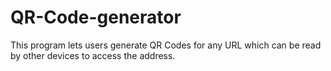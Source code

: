 # QR-Code-generator
This program lets users generate QR Codes for any URL which can be read by other devices to access the address.
